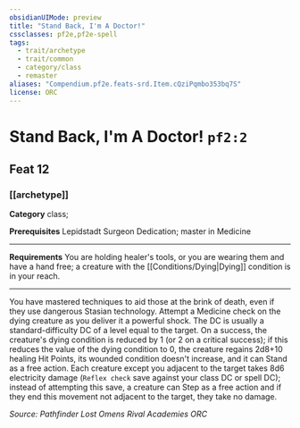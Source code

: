 ```yaml
---
obsidianUIMode: preview
title: "Stand Back, I'm A Doctor!"
cssclasses: pf2e,pf2e-spell
tags:
  - trait/archetype
  - trait/common
  - category/class
  - remaster
aliases: "Compendium.pf2e.feats-srd.Item.cQziPqmbo353bq7S"
license: ORC
---
```

# Stand Back, I'm A Doctor! `pf2:2`
## Feat 12
### [[archetype]]

**Category** class; 



**Prerequisites** Lepidstadt Surgeon Dedication; master in Medicine
* * *
**Requirements** You are holding healer's tools, or you are wearing them and have a hand free; a creature with the [[Conditions/Dying|Dying]] condition is in your reach.

* * *

You have mastered techniques to aid those at the brink of death, even if they use dangerous Stasian technology. Attempt a Medicine check on the dying creature as you deliver it a powerful shock. The DC is usually a standard-difficulty DC of a level equal to the target. On a success, the creature's dying condition is reduced by 1 (or 2 on a critical success); if this reduces the value of the dying condition to 0, the creature regains 2d8+10 healing Hit Points, its wounded condition doesn't increase, and it can Stand as a free action. Each creature except you adjacent to the target takes 8d6 electricity damage (`Reflex check` save against your class DC or spell DC); instead of attempting this save, a creature can Step as a free action and if they end this movement not adjacent to the target, they take no damage.

*Source: Pathfinder Lost Omens Rival Academies*
*ORC*